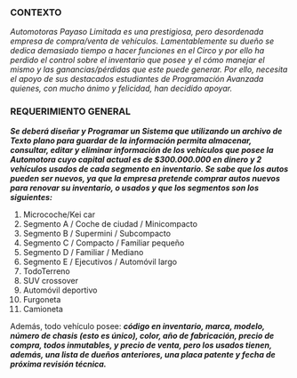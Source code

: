 ### CONTEXTO
*Automotoras Payaso Limitada es una prestigiosa, pero desordenada empresa de compra/venta de vehículos. Lamentablemente su dueño se dedica demasiado tiempo a hacer funciones en el Circo y por ello ha perdido el control sobre el inventario que posee y el cómo manejar el mismo y las ganancias/pérdidas  que  este  puede  generar.  Por  ello,  necesita  el  apoyo  de  sus  destacados estudiantes de Programación Avanzada quienes, con mucho ánimo y felicidad, han decidido apoyar.*
### REQUERIMIENTO GENERAL
***Se deberá diseñar y Programar un Sistema que utilizando un archivo de Texto plano para guardar de la información permita almacenar, consultar, editar y eliminar información de los vehículos que posee la Automotora cuyo capital actual es de $300.000.000 en dinero y 2 vehículos usados de cada segmento en inventario. Se sabe que los autos pueden ser nuevos, ya que la empresa pretende comprar autos nuevos para renovar su inventario, o usados y que los segmentos son los siguientes:***
1.   Microcoche/Kei car
2.   Segmento A / Coche de ciudad / Minicompacto
3.   Segmento B / Supermini / Subcompacto
4.   Segmento C / Compacto / Familiar pequeño
5.   Segmento D / Familiar / Mediano
6.   Segmento E / Ejecutivos / Automóvil largo
7.   TodoTerreno
8.   SUV crossover
9.   Automóvil deportivo
10. Furgoneta
11. Camioneta


Además,  todo  vehículo  posee:  ***código  en  inventario,  marca,  modelo,  número  de  chasis  (esto  es único), color, año de fabricación, precio de compra, todos inmutables, y precio de venta,  pero los usados  tienen,  además,  una  lista  de  dueños  anteriores,  una  placa  patente  y  fecha  de  próxima revisión técnica.***